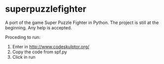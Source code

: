 superpuzzlefighter
==================

A port of the game Super Puzzle Fighter in Python.
The project is still at the beginning.
Any help is accepted.

Proceding to run:

1. Enter in http://www.codeskulptor.org/
2. Copy the code from spf.py
3. Click in run
